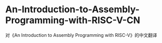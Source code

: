 # An-Introduction-to-Assembly-Programming-with-RISC-V-CN
对《An Introduction to Assembly Programming with RISC-V》的中文翻译
